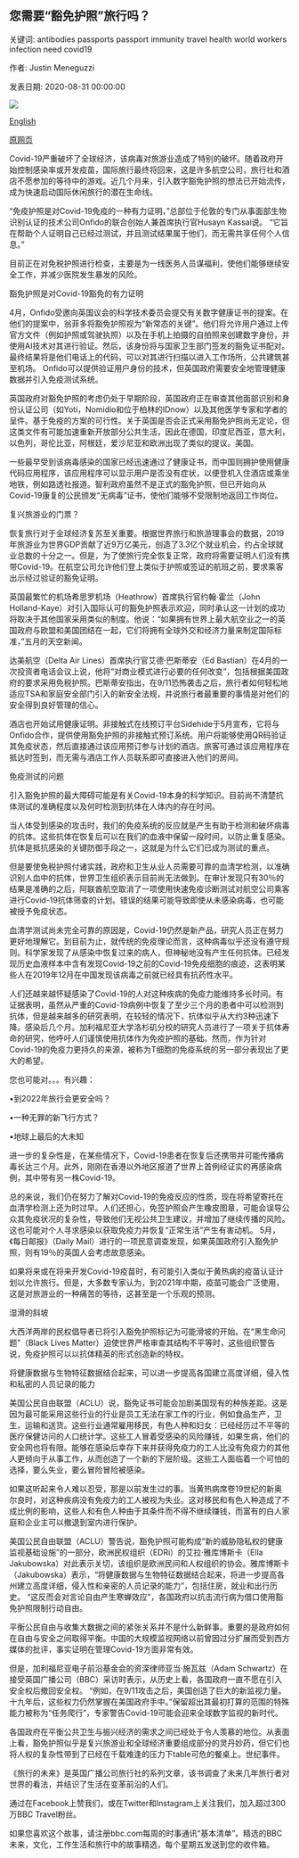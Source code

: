 ## 您需要“豁免护照”旅行吗？

关键词: antibodies passports passport immunity travel health world workers infection need covid19

作者: Justin Meneguzzi

发表日期: 2020-08-31 00:00:00

![](https://ychef.files.bbci.co.uk/624x351/p08pr1p8.jpg)

[English](Will%20you%20need%20an%20%27immunity%20passport%E2%80%99%20to%20travel%3F.md)

[原网页](https://www.bbc.com/travel/story/20200831-coronavirus-will-you-need-an-immunity-passport-to-travel)

Covid-19严重破坏了全球经济，该病毒对旅游业造成了特别的破坏。随着政府开始控制感染率或开发疫苗，国际旅行最终将回来，这是许多航空公司，旅行社和酒店不愿参加的等待中的游戏。近几个月来，引入数字豁免护照的想法已开始流传，成为快速启动国际休闲旅行的潜在生命线。

“免疫护照是对Covid-19免疫的一种有力证明，”总部位于伦敦的专门从事面部生物识别认证的技术公司Onfido的联合创始人兼首席执行官Husayn Kassai说。 “它旨在帮助个人证明自己已经过测试，并且测试结果属于他们，而无需共享任何个人信息。”

目前正在对免税护照进行检查，主要是为一线医务人员谋福利，使他们能够继续安全工作，并减少医院发生暴发的风险。

豁免护照是对Covid-19豁免的有力证明

4月，Onfido受邀向英国议会的科学技术委员会提交有关数字健康证书的提案。在他们的提案中，翁菲多将豁免护照视为“新常态的关键”。他们将允许用户通过上传官方文件（例如护照或驾驶执照）以及在手机上拍摄的自拍照来创建数字身份，并使用AI技术对其进行验证。然后，该身份将与国家卫生部门签发的豁免证书配对。最终结果将是他们电话上的代码，可以对其进行扫描以进入工作场所，公共建筑甚至机场。 Onfido可以提供验证用户身份的技术，但英国政府需要安全地管理健康数据并引入免疫测试系统。

英国政府对豁免护照的考虑仍处于早期阶段，英国政府正在审查其他面部识别和身份认证公司（如Yoti，Nomidio和位于柏林的IDnow）以及其他医学专家和学者的呈件。基于免疫的方案的可行性。关于英国是否会正式采用豁免护照尚无定论，但这类文件有可能加速重新开放部分公共生活，因此在德国，印度尼西亚，意大利，以色列，哥伦比亚，阿根廷，爱沙尼亚和欧洲出现了类似的提议。美国。

一些最早受到该病毒感染的国家已经迅速通过了健康证书，而中国则拥护使用健康代码应用程序，该应用程序可以显示用户是否没有症状，以便登机入住酒店或乘坐地铁，例如路透社报道。智利政府虽然不是正式的豁免护照，但已开始向从Covid-19康复的公民颁发“无病毒”证书，使他们能够不受限制地返回工作岗位。

复兴旅游业的门票？

恢复旅行对于全球经济复苏至关重要。根据世界旅行和旅游理事会的数据，2019年旅游业为世界GDP贡献了近9万亿美元，创造了3.3亿个就业机会，约占全球就业总数的十分之一。但是，为了使旅行完全恢复正常，政府将需要证明人们没有携带Covid-19。在航空公司允许他们登上类似于护照或签证的航班之前，要求乘客出示经过验证的豁免证明。

英国最繁忙的机场希思罗机场（Heathrow）首席执行官约翰·霍兰（John Holland-Kaye）对引入国际认可的豁免护照表示欢迎，同时承认这一计划的成功将取决于其他国家采用类似的制度。他说：“如果拥有世界上最大航空业之一的英国政府与欧盟和美国团结在一起，它们将拥有全球外交和经济力量来制定国际标准，”五月的天空新闻。

达美航空（Delta Air Lines）首席执行官艾德·巴斯蒂安（Ed Bastian）在4月的一次投资者电话会议上说，他将“对商业模式进行必要的任何改变”，包括根据美国政府的要求采用免税护照。巴斯蒂安指出，在9/11恐怖袭击之后，旅行者如何轻松地适应TSA和家庭安全部门引入的新安全法规，并说旅行者最重要的事情是对他们的安全得到良好管理的信心。

酒店也开始试用健康证明。非接触式在线预订平台Sidehide于5月宣布，它将与Onfido合作，提供使用豁免护照的非接触式预订系统。用户将能够使用QR码验证其免疫状态，然后直接通过该应用预订参与计划的酒店。旅客可通过该应用程序在抵达时签到，而无需与酒店工作人员联系即可直接进入他们的房间。

免疫测试的问题

引入豁免护照的最大障碍可能是有关Covid-19本身的科学知识。目前尚不清楚抗体测试的准确程度以及何时检测到抗体在人体内的存在时间。

当人体受到感染的攻击时，我们的免疫系统的反应就是产生有助于检测和破坏病毒的抗体。这些抗体在恢复后可以在我们的血液中保留一段时间，以防止重复感染。抗体是抵抗感染的关键防​​御手段之一，这就是为什么它们已成为测试的重点。

但是要使免税护照付诸实践，政府和卫生从业人员需要可靠的血清学检测，以准确识别人血中的抗体，世界卫生组织表示目前尚无法做到。在审计发现只有30％的结果是准确的之后，阿联酋航空取消了一项使用快速免疫诊断测试对航空公司乘客进行Covid-19抗体筛查的计划。错误的结果可能导致即使从未感染病毒，也可能被授予免疫状态。

血清学测试尚未完全可靠的原因是，Covid-19仍然是新产品，研究人员正在努力更好地理解它。到目前为止，就传统的免疫理论而言，这种病毒似乎还没有遵守规则。科学家发现了从感染中恢复过来的病人，但神秘地没有产生任何抗体。已经发现历史血液样本中含有发现Covid-19之前的Covid-19免疫细胞的痕迹，这表明某些人在2019年12月在中国发现该病毒之前就已经具有抗药性水平。

人们还越来越怀疑感染了Covid-19的人对这种疾病的免疫力能维持多长时间。有证据表明，虽然从严重的Covid-19病例中恢复了至少三个月的患者中可以检测到抗体，但是越来越多的研究表明，在较轻的情况下，抗体似乎从大约3种迅速下降。感染后几个月。加利福尼亚大学洛杉矶分校的研究人员进行了一项关于抗体寿命的研究，他呼吁人们谨慎使用抗体作为免疫护照的基础。然而，作为针对Covid-19的免疫力更持久的来源，被称为T细胞的免疫系统的另一部分表现出了更大的希望。

您也可能对。。。有兴趣：

•到2022年旅行会更安全吗？

•一种无罪的新飞行方式？

•地球上最后的大未知

进一步的复杂性是，在某些情况下，Covid-19患者在恢复后还携带并可能传播病毒长达三个月。此外，刚刚在香港以外地区报道了世界上首例经证实的再感染病例，其中带有另一株Covid-19。

总的来说，我们仍在努力了解对Covid-19的免疫反应的性质，现在将希望寄托在血清学检测上还为时过早。人们还担心，免签护照会产生橡皮图章，可能会误导公众其免疫状况的复杂性，导致他们无视公共卫生建议，并增加了继续传播的风险。这也可能对个人寻求感染以获取免疫力并恢复“正常生活”产生有害动机。 5月，《每日邮报》（Daily Mail）进行的一项民意调查发现，如果英国政府引入豁免护照，则有19％的英国人会考虑故意感染。

如果将来或在将来开发Covid-19疫苗时，有可能引入类似于黄热病的疫苗认证计划以允许旅行。但是，大多数专家认为，到2021年中期，疫苗可能会广泛使用，这是对旅游业的一种痛苦的等待，这甚至是一个乐观的预测。

湿滑的斜坡

大西洋两岸的民权倡导者已将引入豁免护照标记为可能滑坡的开始。在“黑生命问题”（Black Lives Matter）迫使世界严格审查其结构不平等时，这些组织警告说，免疫护照可以以抗体精英的形式创造新的特权。

将健康数据与生物特征数据结合起来，可以进一步提高各国建立高度详细，侵入性和私密的人员记录的能力

美国公民自由联盟（ACLU）说，豁免证书可能会加剧美国现有的种族差距。这是因为最可能采用这些行业的行业是员工无法在家工作的行业，例如食品生产，卫生，运输和送货。这些行业通常雇用移民，有色人种和妇女：已经经历过不平等的医疗保健访问的人口统计学。这些工人冒着受感染的风险赚钱，如果生病，他们的安全网也将有限。能够在感染后幸存下来并获得免疫力的工人比没有免疫力的其他人更倾向于从事工作，从而创造了一个新的下层阶级。这些工人面临着一个可怕的选择，要么失业，要么冒险冒险被感染。

如果这听起来令人难以忍受，那是以前发生过的事。当黄热病席卷19世纪的新奥尔良时，对这种疾病没有免疫力的工人被视为失业。这对移民和有色人种造成了不成比例的影响，这些人和有色人种由于其条件而不得不继续赚钱，而富有的白人家庭和企业主可以撤退到室内进行保护。

美国公民自由联盟（ACLU）警告说，豁免护照可能构成“新的威胁隐私权的健康监视基础设施”的一部分，欧洲民权组织（EDRi）的艾拉·雅库博斯卡（Ella Jakubowska）对此表示关切，该组织是欧洲民间和人权组织的协会。雅库博斯卡（Jakubowska）表示，“将健康数据与生物特征数据结合起来，将进一步提高各州建立高度详细，侵入性和亲密的人员记录的能力”，包括住房，就业和出行历史。 “这反而会对言论自由产生寒蝉效应”，各国政府以抗击流行病为借口使用豁免护照限制行动自由。

平衡公民自由与收集大数据之间的紧张关系并不是什么新鲜事。重要的是政府如何在自由与安全之间取得平衡。中国的大规模监视网络以前曾因过分扩展而受到西方媒体的批评，事实证明在管理Covid-19方面非常有效。

但是，加利福尼亚电子前沿基金会的资深律师亚当·施瓦兹（Adam Schwartz）在接受英国广播公司（BBC）采访时表示，从历史上看，各国政府一直不愿在引入安全权后撤回安全权。 “例如，在9/11攻击之后，美国创造了巨大的新监视力量。十九年后，这些权力仍然掌握在美国政府手中。”保留超出其最初打算的范围的特殊能力被称为“任务爬行”，专家警告Covid-19可能会迎来全球数字监视的新时代。

各国政府在平衡公共卫生与振兴经济的需求之间已经处于令人羡慕的地位。从表面上看，豁免护照似乎是复兴旅游业和全球经济重要组成部分的灵丹妙药，但它们也将人权的复杂性带到了已经在千载难逢的压力下table可危的餐桌上。世纪事件。

《旅行的未来》是英国广播公司旅行社的系列文章，该书调查了未来几年旅行者对世界的看法，并结识了生活在变革前沿的人们。

通过在Facebook上赞我们，或在Twitter和Instagram上关注我们，加入超过300万BBC Travel粉丝。

如果您喜欢这个故事，请注册bbc.com每周的时事通讯“基本清单”。精选的BBC未来，文化，工作生活和旅行中的故事精选，每个星期五发送到您的收件箱。